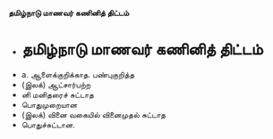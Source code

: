 **தமிழ்நாடு மாணவர் கணினித் திட்டம்**
- # தமிழ்நாடு மாணவர் கணினித் திட்டம்
- a. ஆளைக்குறிக்காத. பண்புகுறித்த
- (இலக்) ஆட்சார்பற்ற
- னி மனிதரைச் சுட்டாத
- பொதுமுறையான
- (இலக்) வினை வகையில் வினைமுதல் சுட்டாத
- பொதுச்சுட்டான.

